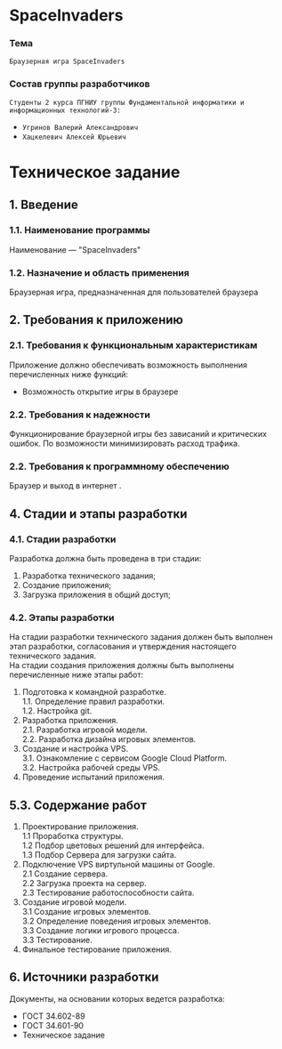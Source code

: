 # SpaceInvaders
### Тема
    Браузерная игра SpaceInvaders
### Состав группы разработчиков
`Студенты 2 курса ПГНИУ группы Фундаментальной информатики и информационных технологий-3:`
* `Угринов Валерий Александрович`
* `Хацкелевич Алексей Юрьевич` 
# Техническое задание
## 1. Введение  
### 1.1. Наименование программы  
Наименование — "SpaceInvaders"
### 1.2. Назначение и область применения  
Браузерная игра, предназначенная для пользователей браузера  
## 2. Требования к приложению
### 2.1. Требования к функциональным характеристикам  
Приложение должно обеспечивать возможность выполнения перечисленных
ниже функций:  
 * Возможность открытие игры в браузере
### 2.2. Требования к надежности
Функционирование браузерной игры без зависаний и критических ошибок. По возможности минимизировать расход трафика. 
### 2.2. Требования к программному обеспечению
 Браузер и выход в интернет .
## 4. Стадии и этапы разработки
### 4.1. Стадии разработки
Разработка должна быть проведена в три стадии:
1. Разработка технического задания;
2. Создание приложения;
3. Загрузка приложения в общий доступ;
### 4.2. Этапы разработки
На стадии разработки технического задания должен быть выполнен этап разработки, согласования и утверждения настоящего технического задания.  
На стадии создания приложения должны быть выполнены перечисленные
ниже этапы работ:  
1. Подготовка к командной разработке.  
1.1. Определение правил разработки.  
1.2. Настройка git.  
2. Разработка приложения.  
2.1. Разработка игровой модели.  
2.2. Разработка дизайна игровых элементов.  
3. Создание и настройка VPS.  
3.1. Ознакомление с сервисом Google Cloud Platform.  
3.2. Настройка рабочей среды VPS.  
4. Проведение испытаний приложения.  
## 5.3. Содержание работ
1. Проектирование приложения.  
1.1 Проработка структуры.  
1.2 Подбор цветовых решений для интерфейса.  
1.3 Подбор Сервера для загрузки сайта.  
2. Подключение VPS виртульной машины от Google.  
2.1 Создание сервера.  
2.2 Загрузка проекта на сервер.  
2.3 Тестирование работоспособности сайта.  
3. Создание игровой модели.  
3.1 Создание игровых элементов.  
3.2 Определение поведения игровых элементов.  
3.3 Создание логики игрового процесса.  
3.3 Тестирование.  
4. Финальное тестирование приложения.  
## 6. Источники разработки
Документы, на основании которых ведется разработка:  
* ГОСТ 34.602-89  
* ГОСТ 34.601-90  
* Техническое задание
